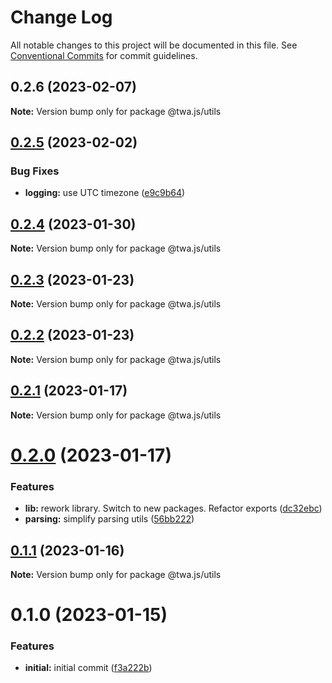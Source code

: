 # Change Log

All notable changes to this project will be documented in this file.
See [Conventional Commits](https://conventionalcommits.org) for commit guidelines.

## 0.2.6 (2023-02-07)

**Note:** Version bump only for package @twa.js/utils





## [0.2.5](https://github.com/Telegram-Web-Apps/twa/compare/@twa.js/utils@0.2.4...@twa.js/utils@0.2.5) (2023-02-02)


### Bug Fixes

* **logging:** use UTC timezone ([e9c9b64](https://github.com/Telegram-Web-Apps/twa/commit/e9c9b64c12a898683532d4c3a34d082a22dbb121))





## [0.2.4](https://github.com/Telegram-Web-Apps/twa/compare/@twa.js/utils@0.2.3...@twa.js/utils@0.2.4) (2023-01-30)

**Note:** Version bump only for package @twa.js/utils





## [0.2.3](https://github.com/Telegram-Web-Apps/twa/compare/@twa.js/utils@0.2.2...@twa.js/utils@0.2.3) (2023-01-23)

**Note:** Version bump only for package @twa.js/utils





## [0.2.2](https://github.com/Telegram-Web-Apps/twa/compare/@twa.js/utils@0.2.1...@twa.js/utils@0.2.2) (2023-01-23)

**Note:** Version bump only for package @twa.js/utils





## [0.2.1](https://github.com/Telegram-Web-Apps/twa/compare/@twa.js/utils@0.2.0...@twa.js/utils@0.2.1) (2023-01-17)

**Note:** Version bump only for package @twa.js/utils





# [0.2.0](https://github.com/Telegram-Web-Apps/twa/compare/@twa.js/utils@0.1.1...@twa.js/utils@0.2.0) (2023-01-17)


### Features

* **lib:** rework library. Switch to new packages. Refactor exports ([dc32ebc](https://github.com/Telegram-Web-Apps/twa/commit/dc32ebc514ddf0cf23207470a2f192f416d329ef))
* **parsing:** simplify parsing utils ([56bb222](https://github.com/Telegram-Web-Apps/twa/commit/56bb222a000c81cea816e98b2a1a66db83eee9ed))





## [0.1.1](https://github.com/Telegram-Web-Apps/twa/compare/@twa.js/utils@0.1.0...@twa.js/utils@0.1.1) (2023-01-16)

**Note:** Version bump only for package @twa.js/utils





# 0.1.0 (2023-01-15)


### Features

* **initial:** initial commit ([f3a222b](https://github.com/Telegram-Web-Apps/twa/commit/f3a222b3b6996e232dfad3e034072c56060db392))
